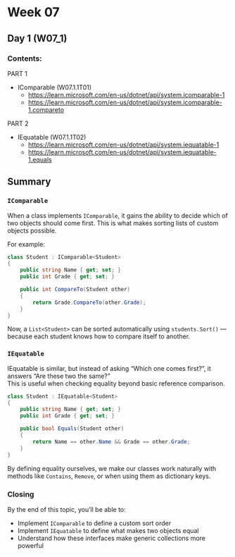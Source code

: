 # Week 07

## Day 1 (W07_1)

### Contents:

PART 1
* IComparable (W07.1.1T01)
  * https://learn.microsoft.com/en-us/dotnet/api/system.icomparable-1
  * https://learn.microsoft.com/en-us/dotnet/api/system.icomparable-1.compareto

PART 2
* IEquatable (W07.1.1T02)
  * https://learn.microsoft.com/en-us/dotnet/api/system.iequatable-1
  * https://learn.microsoft.com/en-us/dotnet/api/system.iequatable-1.equals

## Summary

### `IComparable`
When a class implements `IComparable`, it gains the ability to decide which of two objects should come first. This is what makes sorting lists of custom objects possible.

For example:
```csharp
class Student : IComparable<Student>
{
    public string Name { get; set; }
    public int Grade { get; set; }

    public int CompareTo(Student other)
    {
        return Grade.CompareTo(other.Grade);
    }
}
```

Now, a `List<Student>` can be sorted automatically using `students.Sort()` — because each student knows how to compare itself to another.

### `IEquatable`

IEquatable is similar, but instead of asking “Which one comes first?”, it answers “Are these two the same?”\
This is useful when checking equality beyond basic reference comparison.

```csharp
class Student : IEquatable<Student>
{
    public string Name { get; set; }
    public int Grade { get; set; }

    public bool Equals(Student other)
    {
        return Name == other.Name && Grade == other.Grade;
    }
}
```

By defining equality ourselves, we make our classes work naturally with methods like `Contains`, `Remove`, or when using them as dictionary keys.

### Closing
By the end of this topic, you’ll be able to:
* Implement `IComparable` to define a custom sort order
* Implement `IEquatable` to define what makes two objects equal
* Understand how these interfaces make generic collections more powerful